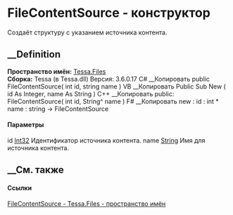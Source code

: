 # FileContentSource - конструктор
Создаёт структуру с указанием источника контента.
## __Definition
 **Пространство имён:** [Tessa.Files](N_Tessa_Files.htm)  
 **Сборка:** Tessa (в Tessa.dll) Версия: 3.6.0.17
C# __Копировать
     public FileContentSource(
    	int id,
    	string name
    )
VB __Копировать
     Public Sub New ( 
    	id As Integer,
    	name As String
    )
C++ __Копировать
     public:
    FileContentSource(
    	int id, 
    	String^ name
    )
F# __Копировать
     new : 
            id : int * 
            name : string -> FileContentSource
#### Параметры
id [Int32](https://learn.microsoft.com/dotnet/api/system.int32)
    Идентификатор источника контента.
name [String](https://learn.microsoft.com/dotnet/api/system.string)
    Имя для источника контента.
##  __См. также
#### Ссылки
[FileContentSource - ](T_Tessa_Files_FileContentSource.htm)
[Tessa.Files - пространство имён](N_Tessa_Files.htm)
